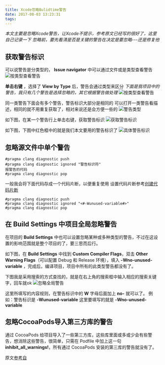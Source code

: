 ```yaml
---
title: Xcode忽略Bulidtime警告
date: 2017-08-03 13:23:31
tags:
---
```

*本文主要是忽略Xcode警告，让Xcode不提示，参考原文已经写的很好了，这里自己记录一下*
*忽略前，要先看清是否是关键的警告在决定是要忽略---还是修复他*

获取警告标识
---
可以说警告是分类型的， **Issue navigator** 中可以通过文件或是类型查看警告
![按类型查看警告](http://7xrirn.com1.z0.glb.clouddn.com/blogchooseType.png)

<!-- more -->

**单击右键** ，选择了 **View by Type** 后，警告会通过类型来区分
*下面是我项目中的警告，我只有几个警告是选择忽略的，其它根据警告做处理*
![按类型查看警告](http://7xrirn.com1.z0.glb.clouddn.com/blogwarnTypes.png)

同一类警告下面会有多个警告，警告标识大部分是相同的
可以打开一类警告看描述，相同的就不用重复获取了，相对来说还是会方便一些的
![警告类型](http://7xrirn.com1.z0.glb.clouddn.com/blogissue.png)

如下图，在某一个警告行上单击右键，获取警告标识
![获取警告标识](http://7xrirn.com1.z0.glb.clouddn.com/blogissue1.png)

如下图，下图中红色框中的就是我们本文要用的警告标识了
![具体警告标识](http://7xrirn.com1.z0.glb.clouddn.com/blogissue2.png)

忽略源文件中单个警告
---
```
#pragma clang diagnostic push
#pragma clang diagnostic ignored "警告标识符"
报警告的代码
#pragma clang diagnostic pop
```

一般我会将下面代码存成一个代码片断，以便重复使用
设置代码片断参考[创建代码片断](http://irenachou.github.io/2017/08/03/17-08-03-set-code-snippet-library/)

```
#pragma clang diagnostic push
#pragma clang diagnostic ignored "<#-Wunused-variable#>"
#pragma clang diagnostic pop
```


在 Build Settings 中项目全局忽略警告
---
在项目的 **Build Settings** 中也可以设置忽略某种或多种类型的警告，不过在这设置的影响范围就是整个项目的了，要三思而后行。

如下图，在 **Build Settings** 中找到 **Custom Compiler Flags**，双击 **Other Warning Flags**（可以配置 Debug 和 Release 环境），填入 **-Wno-unused-variable** ，完成后，编译项目，项目中所有的此类型警告都没有了。

下图我是采用搜索的方式查找的，就是在右上角的搜索框中输入相应的搜索关键字，回车就ok
![忽略全局警告](http://7xrirn.com1.z0.glb.clouddn.com/blogissue3.png)

这里所填写的内容规则，在警告标识中的 **W** 字母后面加上  **no-** 就可以了。
例如：警告标识是 **-Wunused-variable**
     这里要填写的就是 **-Wno-unused-variable**


忽略CocoaPods导入第三方库的警告
---
通过 CocoaPods 给项目导入了一些第三方库，这些库里面或多或少会有些警告，想消除这些警告，很简单，只需在 Podfile 中加上这一句 **inhibit_all_warnings!**，所有通过 CocoaPods 安装的第三库的警告就没有了。



原文[参考自](http://www.jianshu.com/p/327078fda8dc)
